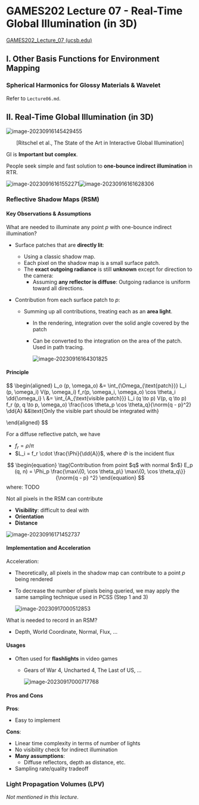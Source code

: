 # GAMES202 Lecture 07 - Real-Time Global Illumination (in 3D)

[GAMES202_Lecture_07 (ucsb.edu)](https://sites.cs.ucsb.edu/~lingqi/teaching/resources/GAMES202_Lecture_07.pdf)



## I. Other Basis Functions for Environment Mapping

### Spherical Harmonics for Glossy Materials & Wavelet

Refer to `Lecture06.md`.



## II. Real-Time Global Illumination (in 3D)

![image-20230916145429455](../images/Lecture07-img-1.png)

<p align="center">[Ritschel et al., The State of the Art in Interactive Global Illumination]</p>

GI is **Important but complex**.

People seek simple and fast solution to **one-bounce indirect illumination** in RTR.

![image-20230916161552271](../images/Lecture07-img-2.png)![image-20230916161628306](../images/Lecture07-img-3.png)



### Reflective Shadow Maps (RSM)

#### Key Observations & Assumptions

What are needed to illuminate any point $p$ with one-bounce indirect illumination?

- Surface patches that are **directly lit**:

  - Using a classic shadow map.
  - Each pixel on the shadow map is a small surface patch.
  - The **exact outgoing radiance** is still **unknown** except for direction to the camera:
    - Assuming **any reflector is diffuse**: Outgoing radiance is uniform toward all directions.

- Contribution from each surface patch to $p$: 

  - Summing up all contributions, treating each as an **area light**.

    - In the rendering, integration over the solid angle covered by the patch

    - Can be converted to the integration on the area of the patch. Used in path tracing.

      ![image-20230916164301825](../images/Lecture07-img-4.png)

#### Principle

$$
\begin{aligned}
L_o (p, \omega_o)
&=
\int_{\Omega_{\text{patch}}} L_i (p, \omega_i) V(p, \omega_i) f_r(p, \omega_i, \omega_o) \cos \theta_i \dd{\omega_i}
\\
&=
\int_{A_{\text{visible patch}}} L_i (q \to p) V(p, q \to p) f_r (p, q \to p, \omega_o) \frac{\cos \theta_p \cos \theta_q}{\norm{q - p}^2} \dd{A}
&&\text{Only the visible part should be integrated with}

\end{aligned}
$$

For a diffuse reflective patch, we have

- $f_r = \rho / \pi$
- $L_i = f_r \cdot \frac{\Phi}{\dd{A}}$, where $\Phi$ is the incident flux


$$
\begin{equation} \tag{Contribution from point $q$ with normal $n$}
E_p (q, n) = \Phi_p \frac{\max\{0, \cos \theta_p\} \max\{0, \cos \theta_q\}}{\norm{q - p} ^2}
\end{equation}
$$
where: TODO





Not all pixels in the RSM can contribute

- **Visibility**: difficult to deal with
- **Orientation**
- **Distance**

![image-20230916171452737](../images/Lecture07-img-5.png)

#### Implementation and Acceleration

Acceleration:

- Theoretically, all pixels in the shadow map can contribute to a point $p$ being rendered

- To decrease the number of pixels being queried, we may apply the same sampling technique used in PCSS (Step 1 and 3)

  ![image-20230917000512853](../images/Lecture07-img-6.png)

What is needed to record in an RSM?

- Depth, World Coordinate, Normal, Flux, ...



#### Usages

- Often used for **flashlights** in video games

  - Gears of War 4, Uncharted 4, The Last of US, ...

    ![image-20230917000717768](../images/Lecture07-img-7.png)



#### Pros and Cons

**Pros**:

- Easy to implement



**Cons**:

- Linear time complexity in terms of number of lights
- No visibility check for indirect illumination
- **Many assumptions**: 
  - Diffuse reflectors, depth as distance, etc.
- Sampling rate/quality tradeoff



### Light Propagation Volumes (LPV)

*Not mentioned in this lecture*.
